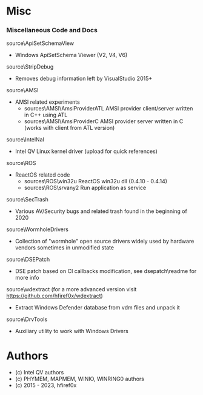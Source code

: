 # Misc

### Miscellaneous Code and Docs


source\ApiSetSchemaView
* Windows ApiSetSchema Viewer (V2, V4, V6)

source\StripDebug
* Removes debug information left by VisualStudio 2015+

source\AMSI
* AMSI related experiments
    * sources\AMSI\AmsiProviderATL 
AMSI provider client/server written in C++ using ATL
    * sources\AMSI\AmsiProviderC
AMSI provider server written in C (works with client from ATL version)

source\IntelNal
* Intel QV Linux kernel driver (upload for quick references)

source\ROS
* ReactOS related code
    * sources\ROS\win32u
 ReactOS win32u dll (0.4.10 - 0.4.14)
    * sources\ROS\srvany2
Run application as service

source\SecTrash
* Various AV/Security bugs and related trash found in the beginning of 2020

source\WormholeDrivers
* Collection of "wormhole" open source drivers widely used by hardware vendors sometimes in unmodified state

source\DSEPatch
* DSE patch based on CI callbacks modification, see dsepatch\readme for more info

source\wdextract (for a more advanced version visit https://github.com/hfiref0x/wdextract)
* Extract Windows Defender database from vdm files and unpack it

source\DrvTools
* Auxiliary utility to work with Windows Drivers

# Authors
* (c) Intel QV authors
* (c) PHYMEM, MAPMEM, WINIO, WINRING0 authors
* (c) 2015 - 2023, hfiref0x
